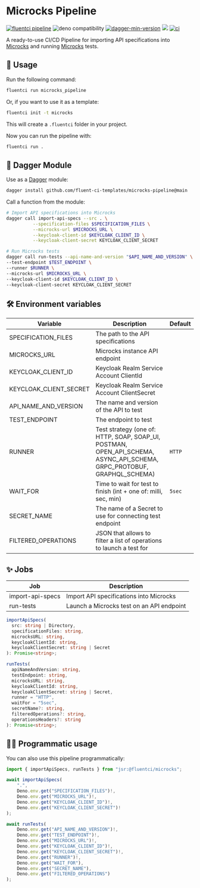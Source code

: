 # Microcks Pipeline

[![fluentci pipeline](https://img.shields.io/badge/dynamic/json?label=pkg.fluentci.io&labelColor=%23000&color=%23460cf1&url=https%3A%2F%2Fapi.fluentci.io%2Fv1%2Fpipeline%2Fmicrocks_pipeline&query=%24.version)](https://pkg.fluentci.io/microcks_pipeline)
![deno compatibility](https://shield.deno.dev/deno/^1.41)
[![dagger-min-version](https://img.shields.io/badge/dagger-v0.10.0-blue?color=3D66FF&labelColor=000000)](https://dagger.io)
[![](https://jsr.io/badges/@fluentci/microcks)](https://jsr.io/@fluentci/microcks)
[![ci](https://github.com/fluent-ci-templates/microcks-pipeline/actions/workflows/ci.yml/badge.svg)](https://github.com/fluent-ci-templates/microcks-pipeline/actions/workflows/ci.yml)

A ready-to-use CI/CD Pipeline for importing API specifications into [Microcks](https://microcks.io/) and running [Microcks](https://microcks.io/) tests.

## 🚀 Usage

Run the following command:

```bash
fluentci run microcks_pipeline
```

Or, if you want to use it as a template:

```bash
fluentci init -t microcks
```

This will create a `.fluentci` folder in your project.

Now you can run the pipeline with:

```bash
fluentci run .
```

## 🧩 Dagger Module

Use as a [Dagger](https://dagger.io) module:

```bash
dagger install github.com/fluent-ci-templates/microcks-pipeline@main
```

Call a function from the module:

```bash
# Import API specifications into Microcks
dagger call import-api-specs --src . \
          --specification-files $SPECIFICATION_FILES \
          --microcks-url $MICROCKS_URL \
          --keycloak-client-id $KEYCLOAK_CLIENT_ID \
          --keycloak-client-secret KEYCLOAK_CLIENT_SECRET

# Run Microcks tests
dagger call run-tests --api-name-and-version "$API_NAME_AND_VERSION" \
--test-endpoint $TEST_ENDPOINT \
--runner $RUNNER \
--microcks-url $MICROCKS_URL \
--keycloak-client-id $KEYCLOAK_CLIENT_ID \
--keycloak-client-secret KEYCLOAK_CLIENT_SECRET
```

## 🛠️ Environment variables

| Variable          | Description               | Default    |
| ----------------- | ------------------------- | ---------- |
| SPECIFICATION_FILES | The path to the API specifications |  |
| MICROCKS_URL | Microcks instance API endpoint |  |
| KEYCLOAK_CLIENT_ID | Keycloak Realm Service Account ClientId |  |
| KEYCLOAK_CLIENT_SECRET | Keycloak Realm Service Account ClientSecret |  |
| API_NAME_AND_VERSION | The name and version of the API to test |  |
| TEST_ENDPOINT | The endpoint to test |  |
| RUNNER | Test strategy (one of: HTTP, SOAP, SOAP_UI, POSTMAN, OPEN_API_SCHEMA, ASYNC_API_SCHEMA, GRPC_PROTOBUF, GRAPHQL_SCHEMA) | `HTTP` |
| WAIT_FOR | Time to wait for test to finish (int + one of: milli, sec, min) | `5sec` |
| SECRET_NAME | The name of a Secret to use for connecting test endpoint |  |
| FILTERED_OPERATIONS | JSON that allows to filter a list of operations to launch a test for |  |


## ✨ Jobs

| Job              | Description                               |
| ---------------- | ----------------------------------------- |
| import-api-specs | Import API specifications into Microcks   |
| run-tests        | Launch a Microcks test on an API endpoint |

```typescript
importApiSpecs(
  src: string | Directory,
  specificationFiles: string,
  microcksURL: string,
  keycloakClientId: string,
  keycloakClientSecret: string | Secret
): Promise<string>;

runTests(
  apiNameAndVersion: string,
  testEndpoint: string,
  microcksURL: string,
  keycloakClientId: string,
  keycloakClientSecret: string | Secret,
  runner = "HTTP",
  waitFor = "5sec",
  secretName?: string,
  filteredOperations?: string,
  operationsHeaders?: string
): Promise<string>;
```

## 👨‍💻 Programmatic usage

You can also use this pipeline programmatically:

```ts
import { importApiSpecs, runTests } from "jsr:@fluentci/microcks";

await importApiSpecs(
    ".",
    Deno.env.get("SPECIFICATION_FILES")!,
    Deno.env.get("MICROCKS_URL")!,
    Deno.env.get("KEYCLOAK_CLIENT_ID")!,
    Deno.env.get("KEYCLOAK_CLIENT_SECRET")!
);

await runTests(
    Deno.env.get("API_NAME_AND_VERSION")!,
    Deno.env.get("TEST_ENDPOINT")!,
    Deno.env.get("MICROCKS_URL")!,
    Deno.env.get("KEYCLOAK_CLIENT_ID")!,
    Deno.env.get("KEYCLOAK_CLIENT_SECRET")!,
    Deno.env.get("RUNNER")!,
    Deno.env.get("WAIT_FOR"),
    Deno.env.get("SECRET_NAME"),
    Deno.env.get("FILTERED_OPERATIONS")
);
```
